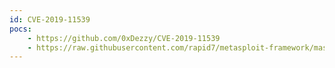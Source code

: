 ```yaml
---
id: CVE-2019-11539
pocs:
    - https://github.com/0xDezzy/CVE-2019-11539
    - https://raw.githubusercontent.com/rapid7/metasploit-framework/master/modules/exploits/linux/http/pulse_secure_cmd_exec.rb
---
```

